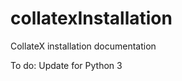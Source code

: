 collatexInstallation
====================

CollateX installation documentation

To do:
Update for Python 3
